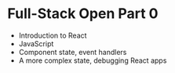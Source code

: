 # Full-Stack Open Part 0

* Introduction to React 
* JavaScript 
* Component state, event handlers 
* A more complex state, debugging React apps 
